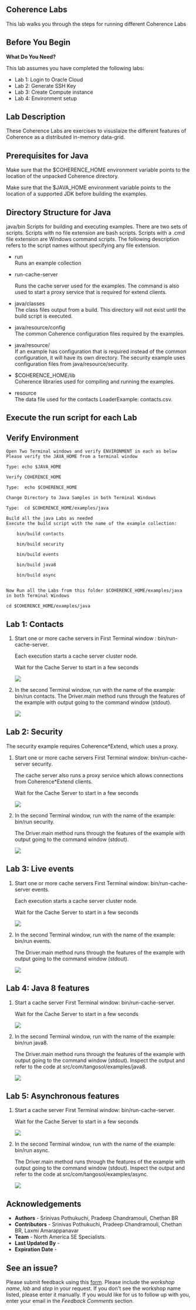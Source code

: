 ## Coherence Labs

This lab walks you through the steps for running different Coherence Labs

## Before You Begin

**What Do You Need?**

This lab assumes you have completed the following labs:
- Lab 1:  Login to Oracle Cloud
- Lab 2:  Generate SSH Key
- Lab 3:  Create Compute instance 
- Lab 4:  Environment setup
 

## Lab Description

  These Coherence Labs are exercises to visuslaize the different features of Coherence as a distributed in-memory data-grid.
    
## Prerequisites for Java
 
  Make sure that the $COHERENCE_HOME environment variable points to the location of the unpacked Coherence directory.


  Make sure that the $JAVA_HOME environment variable points to the location of a supported JDK before building the examples.
 
## Directory Structure for Java

java/bin	Scripts for building and executing examples. There are two sets of scripts. Scripts with no file extension are bash scripts. Scripts with a .cmd file extension are Windows command scripts. The following description refers to the script names without specifying any file extension.
- run  
    Runs an example collection
- run-cache-server
  
    Runs the cache server used for the examples. The command is also used to start a proxy service that is required for extend clients.

- java/classes	
    The class files output from a build. This directory will not exist until the build script is executed.
- java/resource/config	
    The common Coherence configuration files required by the examples.
- java/resource/<example name>	
    If an example has configuration that is required instead of the common configuration, it will have its own directory. The security example uses configuration files from java/resource/security.

- $COHERENCE_HOME/lib	
    Coherence libraries used for compiling and running the examples.
- resource	
    The data file used for the contacts LoaderExample: contacts.csv.
 
## Execute the run script for each Lab

## Verify Environment

    Open Two Terminal windows and verify ENVIRONMENT in each as below
    Please verify the JAVA_HOME from a terminal window

    Type: echo $JAVA_HOME

    Verify COHERENCE_HOME

    Type:  echo $COHERENCE_HOME

    Change Directory to Java Samples in both Terminal Windows

    Type:  cd $COHERENCE_HOME/examples/java

    Build all the java Labs as needed
    Execute the build script with the name of the example collection:

        bin/build contacts

        bin/build security

        bin/build events

        bin/build java8

        bin/build async


    Now Run all the Labs from this folder $COHERENCE_HOME/examples/java
    in both Terminal Windows

    cd $COHERENCE_HOME/examples/java
    
## Lab 1: Contacts 


1.	Start one or more cache servers in First Terminal window : bin/run-cache-server. 

    Each execution starts a cache server cluster node. 

    Wait for the Cache Server to start in a few seconds

    ![](./images/run_cache_server_output.png " ") 

2.	In the second Terminal window, run with the name of the example: bin/run contacts. The Driver.main method runs through the features of the example with output going to the command window (stdout).


    ![](./images/contact_output.png " ")  


## Lab 2: Security
The security example requires Coherence*Extend, which uses a proxy.
1.	Start one or more cache servers First Terminal window: bin/run-cache-server security. 

    The cache server also runs a proxy service which allows connections from Coherence*Extend clients.

    Wait for the Cache Server to start in a few seconds

     ![](./images/run_cache_server_output.png " ") 

2.	In the second Terminal window, run with the name of the example: bin/run security. 

    The Driver.main method runs through the features of the example with output going to the command window (stdout).

    ![](./images/security_output.png " ")  


## Lab 3:  Live events 
1.	Start one or more cache servers First Terminal window: bin/run-cache-server events. 

    Each execution starts a cache server cluster node. 
    
    Wait for the Cache Server to start in a few seconds

     ![](./images/run_cache_server_output.png " ")

2.	In the second Terminal window, run with the name of the example: bin/run events. 

    The Driver.main method runs through the features of the example with output going to the command window (stdout).

    ![](./images/events_output.png " ") 


## Lab 4: Java 8 features 
1.	Start a cache server First Terminal window: bin/run-cache-server.

    Wait for the Cache Server to start in a few seconds

     ![](./images/run_cache_server_output.png " ") 

2.	In the second Terminal window, run with the name of the example: bin/run java8. 

    The Driver.main method runs through the features of the example with output going to the command window (stdout). Inspect the output and refer to the code at src/com/tangosol/examples/java8.

    ![](./images/java8_output.png " ") 


## Lab 5: Asynchronous features 
1.	Start a cache server First Terminal window: bin/run-cache-server.

    Wait for the Cache Server to start in a few seconds

     ![](./images/run_cache_server_output.png " ") 

2.	In the second Terminal window, run with the name of the example: bin/run async. 

    The Driver.main method runs through the features of the example with output going to the command window (stdout). Inspect the output and refer to the code at src/com/tangosol/examples/async.


    ![](./images/async_output.png " ") 





## Acknowledgements

- **Authors** - Srinivas Pothukuchi, Pradeep Chandramouli, Chethan BR
- **Contributors** - Srinivas Pothukuchi, Pradeep Chandramouli, Chethan BR, Laxmi Amarappanavar
- **Team** - North America SE Specialists.
- **Last Updated By** -  
- **Expiration Date** -    

## See an issue?
Please submit feedback using this [form](https://apexapps.oracle.com/pls/apex/f?p=133:1:::::P1_FEEDBACK:1). Please include the *workshop name*, *lab* and *step* in your request.  If you don't see the workshop name listed, please enter it manually. If you would like for us to follow up with you, enter your email in the *Feedback Comments* section.
      
      

